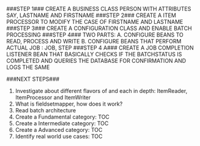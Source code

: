 ###STEP 1###
CREATE A BUSINESS CLASS PERSON WITH ATTRIBUTES SAY, LASTNAME AND FIRSTNAME
###STEP 2###
CREATE A ITEM PROCESSOR TO MODIFY THE CASE OF FIRSTNAME AND LASTNAME
###STEP 3###
CREATE A CONFIGURATION CLASS AND ENABLE BATCH PROCESSING
###STEP 4###
TWO PARTS:
	A. CONFIGURE BEANS TO READ, PROCESS AND WRITE
	B. CONFIGURE BEANS THAT PERFORM ACTUAL JOB : JOB, STEP
###STEP 4 A###
CREATE A JOB COMPLETION LISTENER BEAN THAT BASICALLY CHECKS IF THE BATCHSTATUS IS COMPLETED AND QUERIES THE DATABASE FOR CONFIRMATION AND LOGS THE SAME

###NEXT STEPS###
1. Investigate about different flavors of and each in depth:
	ItemReader, ItemProcessor and ItemWriter
2. What is fieldsetmapper, how does it work?
3. Read batch architecture
4. Create a Fundamental category: TOC
5. Create a Intermediate category: TOC
6. Create a Advanced category: TOC
7. Identify real world use cases: TOC